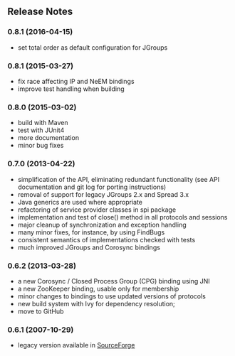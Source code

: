 <head><title>Release Notes</title></head>

## Release Notes

### 0.8.1 (2016-04-15)

- set total order as default configuration for JGroups

### 0.8.1 (2015-03-27)

- fix race affecting IP and NeEM bindings
- improve test handling when building

### 0.8.0 (2015-03-02)

- build with Maven
- test with JUnit4
- more documentation
- minor bug fixes

### 0.7.0 (2013-04-22)

- simplification of the API, eliminating redundant functionality (see API documentation and git log for porting instructions)
- removal of support for legacy JGroups 2.x and Spread 3.x
- Java generics are used where appropriate
- refactoring of service provider classes in spi package
- implementation and test of close() method in all protocols and sessions
- major cleanup of synchronization and exception handling
- many minor fixes, for instance, by using FindBugs
- consistent semantics of implementations checked with tests
- much improved JGroups and Corosync bindings

### 0.6.2 (2013-03-28)

- a new Corosync / Closed Process Group (CPG) binding using JNI
- a new ZooKeeper binding, usable only for membership
- minor changes to bindings to use updated versions of protocols
- new build system with Ivy for dependency resolution;
- move to GitHub

### 0.6.1 (2007-10-29)

- legacy version available in [SourceForge](http://jgcs.sf.net)
